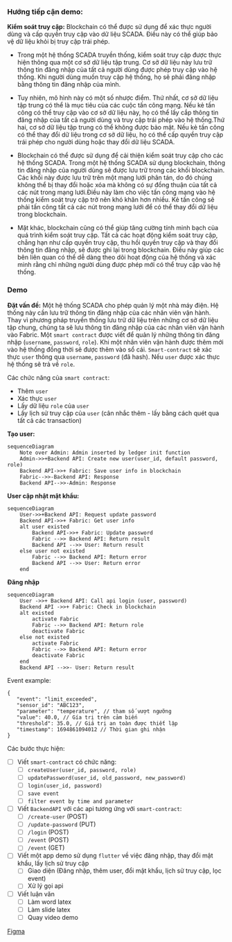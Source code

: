 ### Hướng tiếp cận demo:
**Kiểm soát truy cập:**
Blockchain có thể được sử dụng để xác thực người dùng và cấp quyền truy cập vào dữ liệu SCADA. Điều này có thể giúp bảo vệ dữ liệu khỏi bị truy cập trái phép.

- Trong một hệ thống SCADA truyền thống, kiểm soát truy cập được thực hiện thông qua một cơ sở dữ liệu tập trung. Cơ sở dữ liệu này lưu trữ thông tin đăng nhập của tất cả người dùng được phép truy cập vào hệ thống. Khi người dùng muốn truy cập hệ thống, họ sẽ phải đăng nhập bằng thông tin đăng nhập của mình.

- Tuy nhiên, mô hình này có một số nhược điểm. Thứ nhất, cơ sở dữ liệu tập trung có thể là mục tiêu của các cuộc tấn công mạng. Nếu kẻ tấn công có thể truy cập vào cơ sở dữ liệu này, họ có thể lấy cắp thông tin đăng nhập của tất cả người dùng và truy cập trái phép vào hệ thống.Thứ hai, cơ sở dữ liệu tập trung có thể không được bảo mật. Nếu kẻ tấn công có thể thay đổi dữ liệu trong cơ sở dữ liệu, họ có thể cấp quyền truy cập trái phép cho người dùng hoặc thay đổi dữ liệu SCADA.

- Blockchain có thể được sử dụng để cải thiện kiểm soát truy cập cho các hệ thống SCADA. Trong một hệ thống SCADA sử dụng blockchain, thông tin đăng nhập của người dùng sẽ được lưu trữ trong các khối blockchain. Các khối này được lưu trữ trên một mạng lưới phân tán, do đó chúng không thể bị thay đổi hoặc xóa mà không có sự đồng thuận của tất cả các nút trong mạng lưới.Điều này làm cho việc tấn công mạng vào hệ thống kiểm soát truy cập trở nên khó khăn hơn nhiều. Kẻ tấn công sẽ phải tấn công tất cả các nút trong mạng lưới để có thể thay đổi dữ liệu trong blockchain.

- Mặt khác, blockchain cũng có thể giúp tăng cường tính minh bạch của quá trình kiểm soát truy cập. Tất cả các hoạt động kiểm soát truy cập, chẳng hạn như cấp quyền truy cập, thu hồi quyền truy cập và thay đổi thông tin đăng nhập, sẽ được ghi lại trong blockchain. Điều này giúp các bên liên quan có thể dễ dàng theo dõi hoạt động của hệ thống và xác minh rằng chỉ những người dùng được phép mới có thể truy cập vào hệ thống.

### Demo
**Đặt vấn đề:**  Một hệ thống SCADA cho phép quản lý một nhà máy điện. Hệ thống này cần lưu trữ thông tin đăng nhập của các nhân viên vận hành. Thay vì phương pháp truyền thống lưu trữ dữ liệu trên những cơ sở dữ liệu tập chung, chúng ta sẽ lưu thông tin đăng nhập của các nhân viên vận hành vào Fabric. Một `smart contract` được viết để quản lý những thông tin đăng nhập (`username`, `password`, `role`). Khi một nhân viên vận hành được thêm mới vào hệ thống đồng thời sẽ được thêm vào sổ cái. `Smart-contract` sẽ xác thực `user` thông qua `username`, `password` (đã hash). Nếu `user` được xác thực hệ thống sẽ trả về `role`.

Các chức năng của `smart contract`:
- Thêm `user`
- Xác thực `user`
- Lấy dữ liệu `role` của `user`
- Lấy lịch sử truy cập của `user` (cân nhắc thêm - lấy bằng cách quét qua tất cả các transaction)

**Tạo user:**
```mermaid
sequenceDiagram
    Note over Admin: Admin inserted by ledger init function
    Admin->>+Backend API: Create new user(user_id, default password, role)
    Backend API->>+ Fabric: Save user info in blockchain
    Fabric-->>-Backend API: Response
    Backend API-->>-Admin: Response
```

**User cập nhật mật khẩu:**
```mermaid
sequenceDiagram
    User->>+Backend API: Request update password
    Backend API->>+ Fabric: Get user info
    alt user existed
        Backend API->>+ Fabric: Update password
        Fabric -->> Backend API: Return result
        Backend API -->> User: Return result
    else user not existed
        Fabric -->> Backend API: Return error
        Backend API -->> User: Return error 
    end
```

**Đăng nhập**
```mermaid
sequenceDiagram
    User ->>+ Backend API: Call api login (user, password)
    Backend API ->>+ Fabric: Check in blockchain
    alt existed
        activate Fabric
        Fabric -->> Backend API: Return role
        deactivate Fabric
    else not existed
        activate Fabric
        Fabric -->> Backend API: Return error
        deactivate Fabric
    end
    Backend API -->>- User: Return result
```

Event example: 
```
{
   "event": "limit_exceeded",
   "sensor_id": "ABC123",
   "parameter": "temperature", // tham số vượt ngưỡng
   "value": 40.0, // Gía trị trên cảm biến
   "threshold": 35.0, // Giá trị an toàn được thiết lập
   "timestamp": 1694861094012 // Thời gian ghi nhận
}
```

Các bước thực hiện:
- [ ] Viết `smart-contract` có chức năng:
    - [ ] `createUser(user_id, password, role)`
    - [ ] `updatePassword(user_id, old_password, new_password)`
    - [ ] `login(user_id, password)`
    - [ ] `save event`
    - [ ] `filter event by time and parameter`
- [ ] Viết `BackendAPI` với các api tương ứng với `smart-contract`:
    - [ ] `/create-user` (POST)
    - [ ] `/update-password` (PUT)
    - [ ] `/login` (POST)
    - [ ] `/event` (POST)
    - [ ] `/event` (GET)
- [ ] Viết một app demo sử dụng `flutter` về việc đăng nhập, thay đổi mật khẩu, lấy lịch sử truy cập
    - [ ] Giao diện (Đăng nhập, thêm user, đổi mật khẩu, lịch sử truy cập, lọc event)
    - [ ] Xử lý gọi api
- [ ] Viết luận văn
    - [ ] Làm word latex
    - [ ] Làm slide latex
    - [ ] Quay video demo

[Figma](https://www.figma.com/community/file/1289262608501295451)